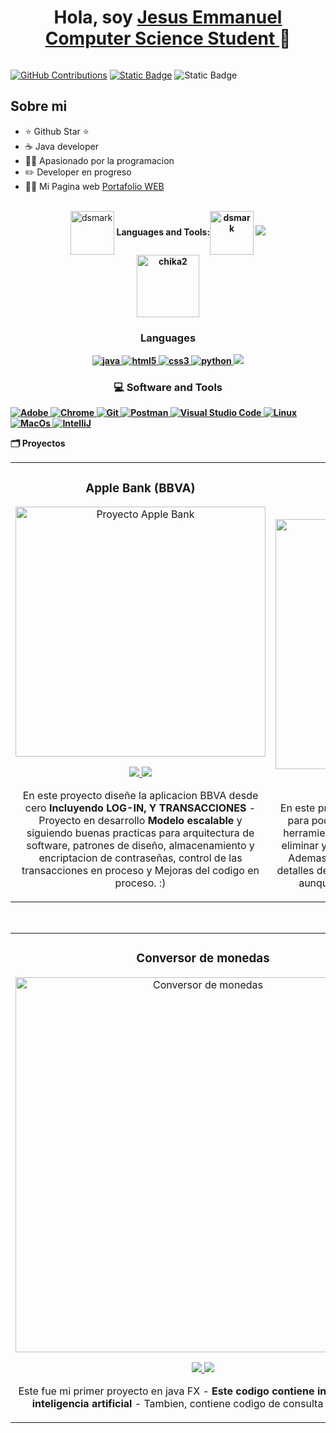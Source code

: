 <div align="center">
<h1 align="center">Hola, soy <a href="">Jesus Emmanuel Computer Science Student </a> 👋</h1>
</div>
<img src="">

[![GitHub Contributions](https://img.shields.io/badge/Contributions-15-green)](https://github.com/ByEmmanuel)
[![Static Badge](https://img.shields.io/badge/Label-Proyecto_En_Desarrollo-green?style=social&logo=Github&logoColor=black&label=ByEmmanuel&color=red&link=https%3A%2F%2Fgithub.com%2FByEmmanuel%2FApp-Banco)](https://github.com/ByEmmanuel/App-Banco)
![Static Badge](https://img.shields.io/badge/Label-Instagram-%23F56040?style=social&logo=Instagram&logoColor=%23F56040&label=Mira%20mi%20perfil&labelColor=whitr&color=green&link=https%3A%2F%2Fwww.instagram.com%2Fscience_emma01%3Figsh%3DMXJtOTZvdzE5OG1ucQ%253D%253D%26utm_source%3Dqr)

## Sobre mi

- ⭐ Github Star ⭐ 
- ☕️ Java developer
- 🏋️‍♀️ Apasionado por la programacion 
- ✏️ Developer en progreso
- 🧑‍🏫 Mi Pagina web [Portafolio WEB](byemmanuel.github.io)
<br>
<div align="center">
 <img alt="dsmark" align="center" height="70px" width="70px" src="https://c.tenor.com/cXlrPENTVkEAAAAi/chika-dance.gif"> <b> Languages and Tools:<img alt="dsmark" align="center" height="70px" width="70px"   
 src="https://c.tenor.com/cXlrPENTVkEAAAAi/chika-dance.gif">
 <img src="https://user-images.githubusercontent.com/73097560/115834477-dbab4500-a447-11eb-908a-139a6edaec5c.gif">
 <br>
 <img alt="chika2" height="100px" width="100px" src="https://c.tenor.com/6jF-Xg5Z11YAAAAi/fujiwara-chika.gif">
  
</div>


<h3 align="center">Languages</h3>
<p align="center">
  <a href="https://www.java.com" target="_blank"> 
    <img src="https://img.shields.io/badge/Java-007396.svg?style=for-the-badge&logo=java&logoColor=white" 
      alt="java"/> 
  </a>
  <a href="https://www.w3.org/html/" target="_blank"> 
    <img src="https://img.shields.io/badge/html-E34F26.svg?style=for-the-badge&logo=html5&logoColor=white"
      alt="html5"/> 
  </a>
  <a href="https://www.w3schools.com/css/" target="_blank">
    <img src="https://img.shields.io/badge/css-1572B6.svg?style=for-the-badge&logo=css3&logoColor=white"
      alt="css3"/>
  </a>
   <a href="https://www.python.org/" target="_blank">
    <img src="https://img.shields.io/badge/Python-python?style=for-the-badge&logo=python&logoColor=%23ECF000&labelColor=white&color=blue&link=www.python.org"
     alt="python"/>
   </a>
	<a href="https://www.mysql.com/" target="_blank">
		<img src="https://img.shields.io/badge/MySQL-a?style=for-the-badge&logo=mySQL&logoColor=black&labelColor=white&color=%233C00FF">
	</a>
</p>


<h3 align="center">💻 Software and Tools</h3>
<p>
    <a href="#">
		<img alt="Adobe" src="https://img.shields.io/badge/Adobe%20-%23FF0000.svg?style=for-the-badge&logo=adobe&logoColor=white">
	</a>
    <a href="#">
		<img alt="Chrome" src="https://img.shields.io/badge/Chrome-3DDC84?style=for-the-badge&logo=google-chrome&logoColor=white">
	</a>
    <a href="#">
		<img alt="Git" src="https://img.shields.io/badge/Git%20-%23F05033.svg?style=for-the-badge&logo=git&logoColor=white">
	</a>
    <a href="#">
		<img alt="Postman" src="https://img.shields.io/badge/Postman-FF6C37?style=for-the-badge&logo=postman&logoColor=white">
	</a>
    <a href="#">
		<img alt="Visual Studio Code" src="https://img.shields.io/badge/Visual%20Studio%20Code-0078d7.svg?style=for-the-badge&logo=visual-studio-code&logoColor=white"> 
    </a>
    <a href="#">
		<img alt="Linux" src="https://img.shields.io/badge/Linux-a?style=for-the-badge&logo=Linux&logoColor=black&labelColor=%2380FF00&color=%23ECFF00">
	</a>
    <a href="#">
		<img alt="MacOs" src="https://img.shields.io/badge/MacOS-a?style=for-the-badge&logo=Apple&logoColor=black&labelColor=white&color=black">
	</a>
    <a href="#">
		<img alt="IntelliJ" src="https://img.shields.io/badge/IntelliJ_IDEA-a?style=for-the-badge&logo=IntelliJ%20IDEA&logoColor=black&labelColor=white&color=blue">
	</a>
</p

<h3 align="center">🗂️ Proyectos</h3>
<table>
<tr>
<td width="50%">
<h3 align="center">Apple Bank (BBVA)</h3>
<div align="center">
<a href="https://github.com/ByEmmanuel/App-Banco" target="_blank">
	<img src="https://i.imgur.com/rdNAcY6.jpg" width="400" alt="Proyecto Apple Bank"></a>
<p>
<a href="https://github.com/ByEmmanuel/App-Banco" target="_blank">
	<img src="https://img.shields.io/badge/CÓDIGO-ff9?style=for-the-badge&logo=github&logoColor=black">
</a>
<a href="Link A Youtube" target="_blank">
	<img src="https://img.shields.io/badge/-Youtube-green?style=for-the-badge&color=fbfc40">
</a>
</p>
<p>En este proyecto diseñe la aplicacion BBVA desde cero <strong>Incluyendo LOG-IN, Y TRANSACCIONES </strong> - Proyecto en desarrollo <strong>Modelo escalable</strong> y siguiendo buenas practicas para arquitectura de software, patrones de diseño, almacenamiento y encriptacion de contraseñas, <italic>control de las transacciones en proceso </italic> y Mejoras del codigo en proceso. :)</p>
</div>
                                                                                      
</td>

<td width="50%">
               <br>
<h3 align="center">Hotel Alura</h3>
<div align="center">                                       
<a href="https://github.com/ByEmmanuel/Proyecto-Hotel-Alura" target="_blank">
	<img src="https://i.imgur.com/i3cSodR.png" width="400" alt="Hotel Alura"></a>
<br>
<p>
<a href="https://github.com/ByEmmanuel/Proyecto-Hotel-Alura" target="_blank">
<img src="https://img.shields.io/badge/C%C3%93DIGO-80ffaa?style=for-the-badge&logo=github&logoColor=black">
</a>
<a href="Link A Youtube" target="_blank">
<img src="https://img.shields.io/badge/-Youtube-green?style=for-the-badge&color=3fFD7f">
</a>
</p>
</p>En este proyecto diseño <strong>Un Sistema de hospedaje</strong> para poder Realizar reservas, y los admin tienes herramientas adicionales como aceptar, cancelar, eliminar y agregar nuevas reservas de los clientes, <italic> Ademas, los clientes pueden gestionar y ver los detalles de su reserva</italic> Este proyecto esta terminado, aunque en un futuro me gustaría mejorarlo. </p>
</div>                                                             
</table>                                                                                 
</div>
<br>

<table>
<tr>
<td width="50%">
<h3 align="center">Conversor de monedas</h3>
<div align="center">
<a href="https://github.com/ByEmmanuel/Conversor-De-Monedas" target="_blank">
	<img src="https://i.imgur.com/o6rTcYO.png" width="600" alt="Conversor de monedas"></a>
<p>
<a href="https://imgur.com/q6mWTuC" target="_blank">
<img src="https://img.shields.io/badge/CÓDIGO-ff9?style=for-the-badge&logo=github&logoColor=black">
</a>
<a href="Link A youtube" target="_blank">
<img src="https://img.shields.io/badge/-Youtube-green?style=for-the-badge&color=fbfc40">
</a>
</p>
<p>Este fue mi primer proyecto en java FX - <strong>Este codigo contiene integracion de inteligencia artificial</strong> - Tambien, contiene codigo de consulta <strong> A una API </strong> </p>
</div>
                                                                                      
</td>       

<td width="50%">
<h3 align="center">Proyecto Encriptador de texto</h3>
<div align="center">
<a href="https://github.com/ByEmmanuel/EncriptadorDeTexto" target="_blank">
	<img src="https://i.imgur.com/V7fsq8v.png" width="400" alt="Encriptador de texto"></a>
<p>
<a href="https://github.com/ByEmmanuel/EncriptadorDeTexto" target="_blank">
<img src="https://img.shields.io/badge/C%C3%93DIGO-cfaae0?style=for-the-badge&logo=github&logoColor=black">
</a>
<a href="Link A youtube" target="_blank">
<img src="https://img.shields.io/badge/-Youtube-green?style=for-the-badge&color=ff00f4">
</a>
</p>
<p>Este fue mi primer proyecto con componentes, en programacion, intentando seguir por primera vez buenas practicas en el desarrollo web. <strong>Este proyecto me lo dejaro de desafio en el curso de ALURA Latam.</strong> Con caracteristicas de encriptacion de palabras unicas.</p>
</div>
                                                                                      
</td>  
</table>                                                                                 
</div>
<br>
	
